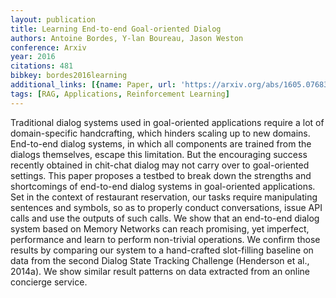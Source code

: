 ```yaml
---
layout: publication
title: Learning End-to-end Goal-oriented Dialog
authors: Antoine Bordes, Y-lan Boureau, Jason Weston
conference: Arxiv
year: 2016
citations: 481
bibkey: bordes2016learning
additional_links: [{name: Paper, url: 'https://arxiv.org/abs/1605.07683'}]
tags: [RAG, Applications, Reinforcement Learning]
---
```

Traditional dialog systems used in goal-oriented applications require a lot
of domain-specific handcrafting, which hinders scaling up to new domains.
End-to-end dialog systems, in which all components are trained from the dialogs
themselves, escape this limitation. But the encouraging success recently
obtained in chit-chat dialog may not carry over to goal-oriented settings. This
paper proposes a testbed to break down the strengths and shortcomings of
end-to-end dialog systems in goal-oriented applications. Set in the context of
restaurant reservation, our tasks require manipulating sentences and symbols,
so as to properly conduct conversations, issue API calls and use the outputs of
such calls. We show that an end-to-end dialog system based on Memory Networks
can reach promising, yet imperfect, performance and learn to perform
non-trivial operations. We confirm those results by comparing our system to a
hand-crafted slot-filling baseline on data from the second Dialog State
Tracking Challenge (Henderson et al., 2014a). We show similar result patterns
on data extracted from an online concierge service.